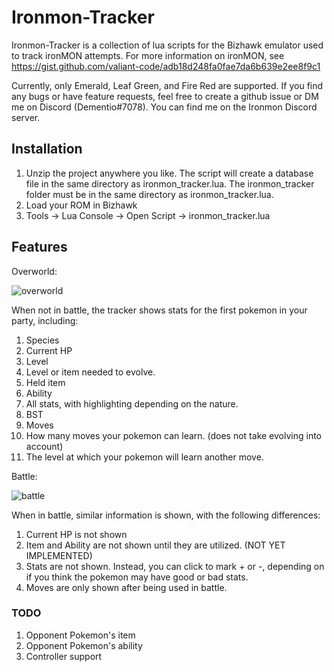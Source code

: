 # Ironmon-Tracker

Ironmon-Tracker is a collection of lua scripts for the Bizhawk emulator used to track ironMON attempts.
For more information on ironMON, see https://gist.github.com/valiant-code/adb18d248fa0fae7da6b639e2ee8f9c1

Currently, only Emerald, Leaf Green, and Fire Red are supported. If you find any bugs or have feature requests, feel free to create a github issue or DM me on Discord (Dementio#7078). You can find me on the Ironmon Discord server.

## Installation
1. Unzip the project anywhere you like. The script will create a database file in the same directory as ironmon_tracker.lua. The ironmon_tracker folder must be in the same directory as ironmon_tracker.lua.
2. Load your ROM in Bizhawk
3. Tools -> Lua Console -> Open Script -> ironmon_tracker.lua

## Features
Overworld:

![overworld](https://user-images.githubusercontent.com/103706338/163878628-16465876-c8e1-41d4-abff-907c7d53cf80.png)

When not in battle, the tracker shows stats for the first pokemon in your party, including:
1. Species
2. Current HP
3. Level
4. Level or item needed to evolve.
5. Held item
6. Ability
7. All stats, with highlighting depending on the nature.
8. BST
9. Moves
10. How many moves your pokemon can learn. (does not take evolving into account)
11. The level at which your pokemon will learn another move.

Battle:

![battle](https://user-images.githubusercontent.com/103706338/163879091-b86f026e-050d-42a4-8ad8-28e110e763c5.png)

When in battle, similar information is shown, with the following differences:
1. Current HP is not shown
2. Item and Ability are not shown until they are utilized. (NOT YET IMPLEMENTED)
3. Stats are not shown. Instead, you can click to mark + or -, depending on if you think the pokemon may have good or bad stats.
4. Moves are only shown after being used in battle.

### TODO

1. Opponent Pokemon's item
2. Opponent Pokemon's ability
3. Controller support
